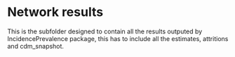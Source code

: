# Network results
This is the subfolder designed to contain all the results outputed by IncidencePrevalence package, this has to include all the estimates, attritions and cdm_snapshot.
